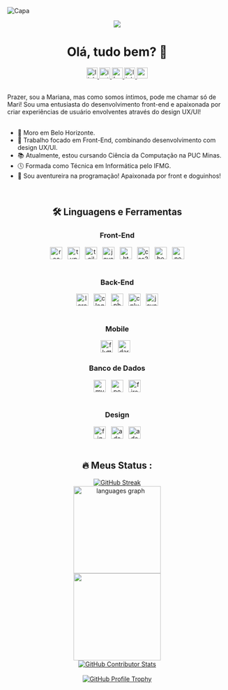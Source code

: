 ![Capa](https://github.com/user-attachments/assets/9ad5784d-325d-455f-b5e9-453e89f86c99)

<div align="center">
  <img src="https://visitor-badge.laobi.icu/badge?page_id=marialmeida1.marialmeida1&"  />
</div>

<h1 align="center">Olá, tudo bem? 👋</h1>

<div align="center">
  <a href="https://www.linkedin.com/in/marialmeidam" target="_blank">
    <img src="https://img.shields.io/static/v1?message=LinkedIn&logo=linkedin&label=&color=0d1117&logoColor=white&labelColor=&style=for-the-badge" height="25" alt="linkedin logo"  />
  </a>
  <a href="https://www.instagram.com/mariallmeidam/" target="_blank">
    <img src="https://img.shields.io/static/v1?message=Instagram&logo=instagram&label=&color=0d1117&logoColor=white&labelColor=&style=for-the-badge" height="25" alt="instagram logo"  />
  </a>
  <a href="https://www.behance.net/marianaalmeida51" target="_blank">
    <img src="https://img.shields.io/static/v1?message=Behance&logo=behance&label=&color=0d1117&logoColor=white&labelColor=&style=for-the-badge" height="25" alt="behance logo"  />
  </a>
  <a href="https://linktr.ee/al.mariana" target="_blank">
    <img src="https://img.shields.io/static/v1?message=Linktree&logo=linktree&label=&color=0d1117&logoColor=white&labelColor=&style=for-the-badge" height="25" alt="linktree logo"  />
  </a>
  <a href="mailto:marianaalmeidafga@gmail.com" target="_blank">
    <img src="https://img.shields.io/static/v1?message=Gmail&logo=gmail&label=&color=0d1117&logoColor=white&labelColor=&style=for-the-badge" height="25" alt="gmail logo"  />
  </a>
</div>

<br/>

<p align="left">
  Prazer, sou a Mariana, mas como somos íntimos, pode me chamar só de Mari! Sou uma entusiasta do desenvolvimento front-end e apaixonada por criar experiências de usuário envolventes através do design UX/UI!<br><br>
  <ul>
    <li>🏡 Moro em Belo Horizonte.</li>
    <li>🔭 Trabalho focado em Front-End, combinando desenvolvimento com design UX/UI.</li>
    <li>📚 Atualmente, estou cursando Ciência da Computação na PUC Minas.</li>
    <li>🕔 Formada como Técnica em Informática pelo IFMG.</li>
    <li>🐶 Sou aventureira na programação! Apaixonada por front e doguinhos!</li>
  </ul>
</p>

<br/>

<h2 align="center">🛠 Linguagens e Ferramentas</h2>

<div align="center">
  
  <!-- Front-End -->
  <h3>Front-End</h3>
  <img src="https://img.shields.io/badge/React-1B1925?logo=react&logoColor=61DAFB&style=for-the-badge" height="28" alt="react logo" />
  <img width="4" />
  <img src="https://img.shields.io/badge/TypeScript-1B1925?logo=typescript&logoColor=3178C6&style=for-the-badge" height="28" alt="typescript logo" />
  <img width="4" />
  <img src="https://img.shields.io/badge/Tailwind CSS-1B1925?logo=tailwindcss&logoColor=06B6D4&style=for-the-badge" height="28" alt="tailwindcss logo" />
  <img width="4" />
  <img src="https://img.shields.io/badge/JavaScript-1B1925?logo=javascript&logoColor=F7DF1E&style=for-the-badge" height="28" alt="javascript logo" />
  <img width="4" />
  <img src="https://img.shields.io/badge/HTML5-1B1925?logo=html5&logoColor=E34F26&style=for-the-badge" height="28" alt="html5 logo" />
  <img width="4" />
  <img src="https://img.shields.io/badge/CSS3-1B1925?logo=css3&logoColor=1572B6&style=for-the-badge" height="28" alt="css3 logo" />
  <img width="4" />
  <img src="https://img.shields.io/badge/Bootstrap-1B1925?logo=bootstrap&logoColor=7952B3&style=for-the-badge" height="28" alt="bootstrap logo" />
  <img width="4" />
  <img src="https://img.shields.io/badge/Next.js-1B1925?logo=nextdotjs&logoColor=000000&style=for-the-badge" height="28" alt="next.js logo" />
  <br><br>
  
  <!-- Back-End -->
  <h3>Back-End</h3>
  <img src="https://img.shields.io/badge/Laravel-1B1925?logo=laravel&logoColor=FF2D20&style=for-the-badge" height="28" alt="laravel logo" />
  <img width="4" />
  <img src="https://img.shields.io/badge/C-1B1925?logo=c&logoColor=00599C&style=for-the-badge" height="28" alt="c logo" />
  <img width="4" />
  <img src="https://img.shields.io/badge/PHP-1B1925?logo=php&logoColor=777BB4&style=for-the-badge" height="28" alt="php logo" />
  <img width="4" />
  <img src="https://img.shields.io/badge/C++-1B1925?logo=cplusplus&logoColor=00599C&style=for-the-badge" height="28" alt="cplusplus logo" />
  <img width="4" />
  <img src="https://img.shields.io/badge/Java-1B1925?logo=java&logoColor=007396&style=for-the-badge" height="28" alt="java logo" />
  <br><br>
  
  <!-- Mobile -->
  <h3>Mobile</h3>
  <img src="https://img.shields.io/badge/Flutter-1B1925?logo=flutter&logoColor=02569B&style=for-the-badge" height="28" alt="flutter logo" />
  <img width="4" />
  <img src="https://img.shields.io/badge/Dart-1B1925?logo=dart&logoColor=0175C2&style=for-the-badge" height="28" alt="dart logo" />
  <img width="4" />
  
  <!-- Banco de Dados -->
  <h3>Banco de Dados</h3>
  <img src="https://img.shields.io/badge/MySQL-1B1925?logo=mysql&logoColor=4479A1&style=for-the-badge" height="28" alt="mysql logo" />
  <img width="4" />
  <img src="https://img.shields.io/badge/PostgreSQL-1B1925?logo=postgresql&logoColor=4169E1&style=for-the-badge" height="28" alt="postgresql logo" />
  <img width="4" />
  <img src="https://img.shields.io/badge/Firebase-1B1925?logo=firebase&logoColor=FFCA28&style=for-the-badge" height="28" alt="firebase logo" />
  <br><br>
  
  <!-- Design -->
  <h3>Design</h3>
  <img src="https://img.shields.io/badge/Figma-1B1925?logo=figma&logoColor=F24E1E&style=for-the-badge" height="28" alt="figma logo" />
  <img width="4" />
  <img src="https://img.shields.io/badge/Adobe Photoshop-1B1925?logo=adobephotoshop&logoColor=31A8FF&style=for-the-badge" height="28" alt="adobephotoshop logo" />
  <img width="4" />
  <img src="https://img.shields.io/badge/Adobe Illustrator-1B1925?logo=adobeillustrator&logoColor=FF9A00&style=for-the-badge" height="28" alt="adobeillustrator logo" />

</div>

<br/>

<h2 align="center">🔥 Meus Status :</h2>

<div align="center">
  <a href="https://git.io/streak-stats">
    <img src="https://streak-stats.demolab.com?user=marialmeida1&theme=dark&hide_border=true&mode=dayly" alt="GitHub Streak" />
  </a>  <br/>
  <img src="https://github-readme-stats.vercel.app/api/top-langs?username=marialmeida1&locale=en&hide_title=false&layout=compact&card_width=320&langs_count=5&theme=dark&hide_border=true&order=2" height="200" alt="languages graph"  />
  <br/>
  <img src="https://github-readme-stats.vercel.app/api?username=marialmeida1&show_icons=true&theme=dark&hide_border=true" height="200" />
  <br/>
  <a href="https://github-contributor-stats.vercel.app/api?username=marialmeida1&limit=5">
    <img src="https://github-contributor-stats.vercel.app/api?username=marialmeida1&limit=5&theme=dark" alt="GitHub Contributor Stats" />
  </a>
  <br/>
  <br/>
  <a href="https://github-profile-trophy.vercel.app/?username=marialmeida1">
    <img src="https://github-profile-trophy.vercel.app/?username=marialmeida1&theme=onestar&rank=-C" alt="GitHub Profile Trophy" />
  </a>
</div>
